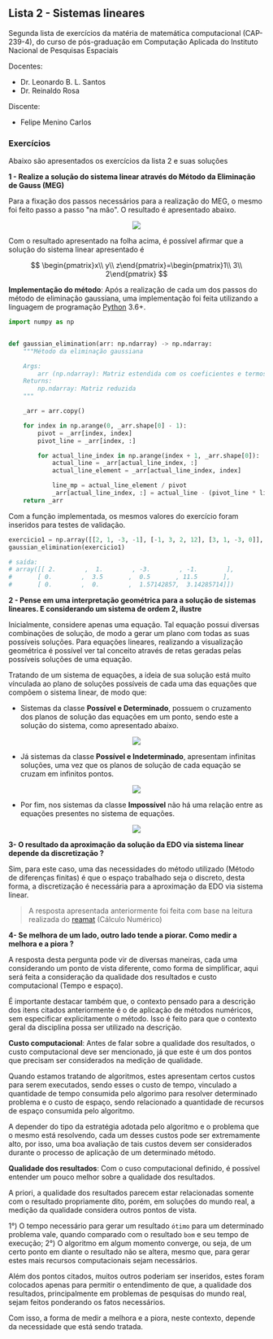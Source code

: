 ## Lista 2 - Sistemas lineares

Segunda lista de exercícios da matéria de matemática computacional (CAP-239-4), do curso de pós-graduação em Computação Aplicada do Instituto Nacional de Pesquisas Espaciais

Docentes:
- Dr. Leonardo B. L. Santos
- Dr. Reinaldo Rosa

Discente:
- Felipe Menino Carlos

### Exercícios

Abaixo são apresentados os exercícios da lista 2 e suas soluções

**1 - Realize a solução do sistema linear através do Método da Eliminação de Gauss (MEG)**

Para a fixação dos passos necessários para a realização do MEG, o mesmo foi feito passo a passo "na mão". O resultado é apresentado abaixo.

<div align="center">
    <img src="figuras/passo_a_passo_meg.jpg">
</div>

Com o resultado apresentado na folha acima, é possível afirmar que a solução do sistema linear apresentado é

$$
\begin{pmatrix}x\\ y\\ z\end{pmatrix}=\begin{pmatrix}1\\ 3\\ 2\end{pmatrix}
$$

**Implementação do método**: Após a realização de cada um dos passos do método de eliminação gaussiana, uma implementação foi feita utilizando a linguagem de programação [Python](https://www.python.org/) 3.6+.

```python
import numpy as np


def gaussian_elimination(arr: np.ndarray) -> np.ndarray:
    """Método da eliminação gaussiana

    Args:
        arr (np.ndarray): Matriz estendida com os coeficientes e termos independentes
    Returns:
        np.ndarray: Matriz reduzida
    """

    _arr = arr.copy()

    for index in np.arange(0, _arr.shape[0] - 1):
        pivot = _arr[index, index]
        pivot_line = _arr[index, :]

        for actual_line_index in np.arange(index + 1, _arr.shape[0]):
            actual_line = _arr[actual_line_index, :]
            actual_line_element = _arr[actual_line_index, index]

            line_mp = actual_line_element / pivot
            _arr[actual_line_index, :] = actual_line - (pivot_line * line_mp)
    return _arr
```

Com a função implementada, os mesmos valores do exercício foram inseridos para testes de validação.

```python
exercicio1 = np.array([[2, 1, -3, -1], [-1, 3, 2, 12], [3, 1, -3, 0]], dtype=np.float64)
gaussian_elimination(exercicio1)

# saída:
# array([[ 2.        ,  1.        , -3.        , -1.        ],
#       [ 0.        ,  3.5       ,  0.5       , 11.5       ],
#       [ 0.        ,  0.        ,  1.57142857,  3.14285714]])
```


**2 - Pense em uma interpretação geométrica para a solução de sistemas lineares. E considerando um sistema de ordem 2, ilustre**

Inicialmente, considere apenas uma equação. Tal equação possui diversas combinações de solução, de modo a gerar um plano com todas as suas possíveis soluções. Para equações lineares, realizando a visualização geométrica é possível ver tal conceito através de retas geradas pelas possíveis soluções de uma equação.

Tratando de um sistema de equações, a ideia de sua solução está muito vínculada ao plano de soluções possíveis de cada uma das equações que compõem o sistema linear, de modo que:

- Sistemas da classe **Possível e Determinado**, possuem o cruzamento dos planos de solução das equações em um ponto, sendo este a solução do sistema, como apresentado abaixo.

<div align="center">
    <img src="figuras/sistema_possivel_e_determinado.png">
</div>

- Já sistemas da classe **Possível e Indeterminado**, apresentam infinitas soluções, uma vez que os planos de solução de cada equação se cruzam em infinitos pontos.

<div align="center">
    <img src="figuras/sistema_indeterminado.png">
</div>

- Por fim, nos sistemas da classe **Impossível** não há uma relação entre as equações presentes no sistema de equações.

<div align="center">
    <img src="figuras/sistema_impossivel.png">
</div>

**3- O resultado da aproximação da solução da EDO via sistema linear depende da discretização ?**

Sim, para este caso, uma das necessidades do método utilizado (Método de diferenças finitas) é que o espaço trabalhado seja o discreto, desta forma, a discretização é necessária para a aproximação da EDO via sistema linear.

> A resposta apresentada anteriormente foi feita com base na leitura realizada do [reamat](https://www.ufrgs.br/reamat/CalculoNumerico/livro-sci/pdvdc-metodo_de_diferencas_finitas.html) (Cálculo Numérico)

**4- Se melhora de um lado, outro lado tende a piorar. Como medir a melhora e a piora ?**

A resposta desta pergunta pode vir de diversas maneiras, cada uma considerando um ponto de vista diferente, como forma de simplificar, aqui será feita a consideração da qualidade dos resultados e custo computacional (Tempo e espaço).

É importante destacar também que, o contexto pensado para a descrição dos itens citados anteriormente é o de aplicação de métodos numéricos, sem especificar explicitamente o método. Isso é feito para que o contexto geral da disciplina possa ser utilizado na descrição.

**Custo computacional**: Antes de falar sobre a qualidade dos resultados, o custo computacional deve ser mencionado, já que este é um dos pontos que precisam ser considerados na medição de qualidade.

Quando estamos tratando de algoritmos, estes apresentam certos custos para serem executados, sendo esses o custo de tempo, vinculado a quantidade de tempo consumida pelo algorimo para resolver determinado problema e o custo de espaço, sendo relacionado a quantidade de recursos de espaço consumida pelo algoritmo.

A depender do tipo da estratégia adotada pelo algoritmo e o problema que o mesmo está resolvendo, cada um desses custos pode ser extremamente alto, por isso, uma boa avaliação de tais custos devem ser considerados durante o processo de aplicação de um determinado método.

**Qualidade dos resultados**: Com o cuso computacional definido, é possível entender um pouco melhor sobre a qualidade dos resultados.

A priori, a qualidade dos resultados parecem estar relacionadas somente com o resultado propriamente dito, porém, em soluções do mundo real, a medição da qualidade considera outros pontos de vista.

1°) O tempo necessário para gerar um resultado `ótimo` para um determinado problema vale, quando comparado com o resultado `bom` e seu tempo de execução;
2°) O algoritmo em algum momento converge, ou seja, de um certo ponto em diante o resultado não se altera, mesmo que, para gerar estes mais recursos computacionais sejam necessários.

Além dos pontos citados, muitos outros poderiam ser inseridos, estes foram colocados apenas para permitir o entendimento de que, a qualidade dos resultados, principalmente em problemas de pesquisas do mundo real, sejam feitos ponderando os fatos necessários.

Com isso, a forma de medir a melhora e a piora, neste contexto, depende da necessidade que está sendo tratada.
